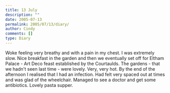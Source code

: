 ```yaml
---
title: 13 July
description: ""
date: 2005-07-13
permalink: 2005/07/13/diary/
author: Cindy
comments: []
type: Diary
---
```


Woke feeling very breathy and with a pain in my chest. I was extremely slow. Nice breakfast in the garden and then we eventually set off for Eltham Palace - Art Deco feast established by the Courtaulds. The gardens - that we hadn't seen last time - were lovely. Very, very hot. By the end of the afternoon I realised that I had an infection. Had felt very spaced out at times and was glad of the wheelchair. Managed to see a doctor and get some antibiotics. Lovely pasta supper.
